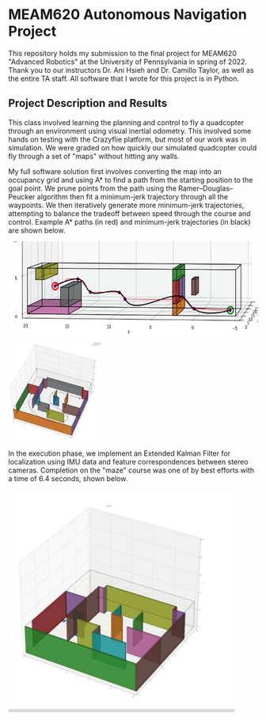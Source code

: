 # MEAM620 Autonomous Navigation Project
This repository holds my submission to the final project for MEAM620 "Advanced Robotics" at the University of Pennsylvania in spring of 2022. Thank you to our instructors Dr. Ani Hsieh and Dr. Camillo Taylor, as well as the entire TA staff. All software that I wrote for this project is in Python.

## Project Description and Results
This class involved learning the planning and control to fly a quadcopter through an environment using visual inertial odometry. 
This involved some hands on testing with the Crazyflie platform, but most of our work was in simulation.
We were graded on how quickly our simulated quadcopter could fly through a set of "maps" without hitting any walls. 

My full software solution first involves converting the map into an occupancy grid and using A* to find a path from the starting position to the goal point. 
We prune points from the path using the Ramer–Douglas–Peucker algorithm then fit a minimum-jerk trajectory through all the waypoints. We then iteratively generate more
minimum-jerk trajectories, attempting to balance the tradeoff between speed through the course and control. Example A* paths (in red) and minimum-jerk trajectories (in black) are shown below. 


<img src=images/path1.png height="200"> <img src=images/path2.png height="200">

In the execution phase, we implement an Extended Kalman Filter for localization using IMU data and feature correspondences between stereo cameras. Completion on the "maze" course was one of by best efforts with a time of 6.4 seconds, shown below. 

<img src=images/flying.gif height="450">




